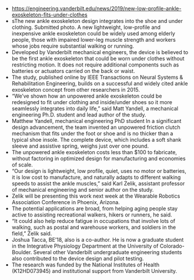 - https://engineering.vanderbilt.edu/news/2019/new-low-profile-ankle-exoskeleton-fits-under-clothes
- sThe new ankle exoskeleton design integrates into the shoe and under clothing. Submitted photo.
  A new lightweight, low-profile and inexpensive ankle exoskeleton could be widely used among elderly people, those with impaired lower-leg muscle strength and workers whose jobs require substantial walking or running.
- Developed by Vanderbilt mechanical engineers, the device is believed to be the first ankle exoskeleton that could be worn under clothes without restricting motion. It does not require additional components such as batteries or actuators carried on the back or waist.
- The study, published online by IEEE Transactions on Neural Systems & Rehabilitation Engineering, builds on a successful and widely cited ankle exoskeleton concept from other researchers in 2015.
- “We’ve shown how an unpowered ankle exoskeleton could be redesigned to fit under clothing and inside/under shoes so it more seamlessly integrates into daily life,” said Matt Yandell, a mechanical engineering Ph.D. student and lead author of the study.
- Matthew Yandell, mechanical engineering PhD student
  In a significant design advancement, the team invented an unpowered friction clutch mechanism that fits under the foot or shoe and is no thicker than a typical shoe insole. The complete device, which includes a soft shank sleeve and assistive spring, weighs just over one pound.
- The unpowered ankle exoskeleton costs less than $100 to fabricate, without factoring in optimized design for manufacturing and economies of scale.
- “Our design is lightweight, low profile, quiet, uses no motor or batteries, it is low cost to manufacture, and naturally adapts to different walking speeds to assist the ankle muscles,” said Karl Zelik, assistant professor of mechanical engineering and senior author on the study.
- Zelik will be presenting this work next week at the Wearable Robotics Association Conference in Phoenix, Arizona.
- The potential applications are broad, from helping aging people stay active to assisting recreational walkers, hikers or runners, he said.
- “It could also help reduce fatigue in occupations that involve lots of walking, such as postal and warehouse workers, and soldiers in the field,” Zelik said.
- Joshua Tacca, BE’18, also is a co-author. He is now a graduate student in the Integrative Physiology Department at the University of Colorado-Boulder. Several other Vanderbilt undergraduate engineering students also contributed to the device design and pilot testing.
- The research was funded by the National Institutes of Health (K12HD073945) and institutional support from Vanderbilt University.